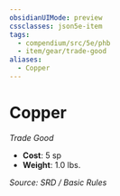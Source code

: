 ```yaml
---
obsidianUIMode: preview
cssclasses: json5e-item
tags:
  - compendium/src/5e/phb
  - item/gear/trade-good
aliases:
  - Copper
---
```

# Copper
*Trade Good*  

- **Cost**: 5 sp
- **Weight**: 1.0 lbs.

*Source: SRD / Basic Rules*